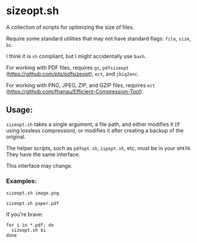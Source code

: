 sizeopt.sh
===

A collection of scripts for optimizing the size of files.

Require some standard utilities that may not have standard flags: `file`,
`size`, `bc`.

I think it is `sh` compliant, but I might accidentally use `bash`.

For working with PDF files, requires `gs`, `pdfsizeopt` (https://github.com/pts/pdfsizeopt), `ect`, and `jbig2enc`.

For working with PNG, JPEG, ZIP, and GZIP files, requires `ect` (https://github.com/fhanau/Efficient-Compression-Tool).

## Usage:
`sizeopt.sh` takes a single argument, a file path, and either modifies it (if
using lossless compression), or modifies it after creating a backup of the
original.

The helper scripts, such as `pdfopt.sh`, `zipopt.sh`, etc, must be in your
`$PATH`.
They have the same interface.

This interface may change.

### Examples:
`sizeopt.sh image.png`

`sizeopt.sh paper.pdf`

If you're brave:
```
for i in *.pdf; do
  sizeopt.sh $i
done
```
